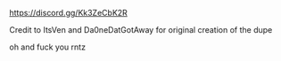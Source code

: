 https://discord.gg/Kk3ZeCbK2R

Credit to ItsVen and Da0neDatGotAway for original creation of the dupe

oh and fuck you rntz
